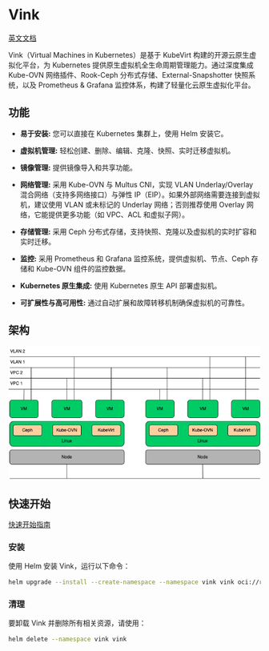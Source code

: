 # Vink

[英文文档](./README.en.md)

Vink（Virtual Machines in Kubernetes）是基于 KubeVirt 构建的开源云原生虚拟化平台，为 Kubernetes 提供原生虚拟机全生命周期管理能力。通过深度集成 Kube-OVN 网络插件、Rook-Ceph 分布式存储、External-Snapshotter 快照系统，以及 Prometheus & Grafana 监控体系，构建了轻量化云原生虚拟化平台。

## 功能

- **易于安装:** 您可以直接在 Kubernetes 集群上，使用 Helm 安装它。

- **虚拟机管理:** 轻松创建、删除、编辑、克隆、快照、实时迁移虚拟机。

- **镜像管理:** 提供镜像导入和共享功能。

- **网络管理:** 采用 Kube-OVN 与 Multus CNI，实现 VLAN Underlay/Overlay 混合网络（支持多网络接口）与弹性 IP（EIP）。如果外部网络需要连接到虚拟机，建议使用 VLAN 或未标记的 Underlay 网络；否则推荐使用 Overlay 网络，它能提供更多功能（如 VPC、ACL 和虚拟子网）。

- **存储管理:** 采用 Ceph 分布式存储，支持快照、克隆以及虚拟机的实时扩容和实时迁移。

- **监控:** 采用 Prometheus 和 Grafana 监控系统，提供虚拟机、节点、Ceph 存储和 Kube-OVN 组件的监控数据。

- **Kubernetes 原生集成:** 使用 Kubernetes 原生 API 部署虚拟机。

- **可扩展性与高可用性:** 通过自动扩展和故障转移机制确保虚拟机的可靠性。

## 架构

![Vink](./docs/images/vink.png)

## 快速开始

[快速开始指南](./docs/index.md)

### 安装

使用 Helm 安装 Vink，运行以下命令：

```bash
helm upgrade --install --create-namespace --namespace vink vink oci://registry-1.docker.io/hejianmin/vink --wait --timeout 1800s --debug
```

### 清理

要卸载 Vink 并删除所有相关资源，请使用：

```bash
helm delete --namespace vink vink
```
